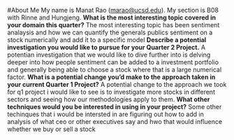 #About Me
My name is Manat Rao (marao@ucsd.edu). My section is B08 with Rinne and Hungjeng. 
**What is the most interesting topic covered in your domain this quarter?**
The most interesting topic has been sentiment analaysis and how we can quantify the generals publics sentiment on a stock numerically and add it to a specific model
**Describe a potential investigation you would like to pursue for your Quarter 2 Project.**
A potentian investigation that we would like to dive further into is delving deeper into how people sentiment can be added to a investment portfolio and generally being able to choose a stock where that is a large numerical factor.
**What is a potential change you’d make to the approach taken in your current Quarter 1 Project?**
A potential change to the approach we took for q1 project i would like to see is to investigate more stocks in different sectors and seeing how our methodologies apply to them.
**What other techniques would you be interested in using in your project?**
Some other techinques that i would be intersted in are figuring out how to add in analysis of what ceo or other executives say and hwo that would influence whether we buy or sell a stock
